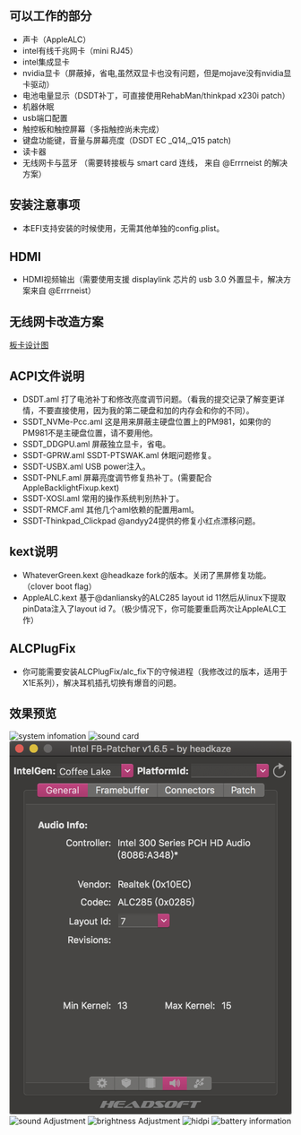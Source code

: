 ## 可以工作的部分
* 声卡（AppleALC）
* intel有线千兆网卡（mini RJ45）
* intel集成显卡
* nvidia显卡（屏蔽掉，省电,虽然双显卡也没有问题，但是mojave没有nvidia显卡驱动）
* 电池电量显示（DSDT补丁，可直接使用RehabMan/thinkpad x230i patch）
* 机器休眠
* usb端口配置
* 触控板和触控屏幕（多指触控尚未完成）
* 键盘功能键，音量与屏幕亮度（DSDT EC _Q14,_Q15 patch)
* 读卡器
* 无线网卡与蓝牙 （需要转接板与 smart card 连线， 来自 @Errrneist 的解决方案）

## 安装注意事项
* 本EFI支持安装的时候使用，无需其他单独的config.plist。

## HDMI
* HDMI视频输出（需要使用支援 displaylink 芯片的 usb 3.0 外置显卡，解决方案来自 @Errrneist）

## 无线网卡改造方案
[板卡设计图](https://github.com/zysuper/Thinkpad-X1-extreme-EFI/blob/master/doc/Wi-Fi%20bluethooth-zh.md)

## ACPI文件说明
* DSDT.aml 打了电池补丁和修改亮度调节问题。（看我的提交记录了解变更详情，不要直接使用，因为我的第二硬盘和加的内存会和你的不同）。
* SSDT_NVMe-Pcc.aml 这是用来屏蔽主硬盘位置上的PM981，如果你的PM981不是主硬盘位置，请不要用他。
* SSDT_DDGPU.aml 屏蔽独立显卡，省电。
* SSDT-GPRW.aml SSDT-PTSWAK.aml 休眠问题修复。
* SSDT-USBX.aml USB power注入。
* SSDT-PNLF.aml 屏幕亮度调节修复热补丁。(需要配合AppleBacklightFixup.kext)
* SSDT-XOSI.aml 常用的操作系统判别热补丁。
* SSDT-RMCF.aml 其他几个aml依赖的配置用aml。
* SSDT-Thinkpad_Clickpad @andyy24提供的修复小红点漂移问题。

## kext说明
* WhateverGreen.kext @headkaze fork的版本。关闭了黑屏修复功能。（clover boot flag）
* AppleALC.kext 基于@danliansky的ALC285 layout id 11然后从linux下提取pinData注入了layout id 7。（极少情况下，你可能要重启两次让AppleALC工作）

## ALCPlugFix
* 你可能需要安装ALCPlugFix/alc_fix下的守候进程（我修改过的版本，适用于X1E系列），解决耳机插孔切换有爆音的问题。

## 效果预览
![system infomation](https://github.com/zysuper/Thinkpad-X1-extreme-EFI/raw/master/screenshot/WX20181112-135012%402x.png)
![sound card](https://github.com/zysuper/Thinkpad-X1-extreme-EFI/raw/master/screenshot/WX20181112-135132%402x.png)
![sound card information](https://github.com/zysuper/Thinkpad-X1-extreme-EFI/raw/master/screenshot/WX20181120-160913%402x.png)
![sound Adjustment](https://raw.githubusercontent.com/zysuper/Thinkpad-X1-extreme-EFI/master/screenshot/WX20181112-135224%402x.png)
![brightness Adjustment](https://github.com/zysuper/Thinkpad-X1-extreme-EFI/raw/master/screenshot/WX20181112-135216%402x.png)
![hidpi](https://github.com/zysuper/Thinkpad-X1-extreme-EFI/raw/master/screenshot/WX20181112-135157%402x.png)
![battery information](https://github.com/zysuper/Thinkpad-X1-extreme-EFI/raw/master/screenshot/WX20181112-135103%402x.png)

